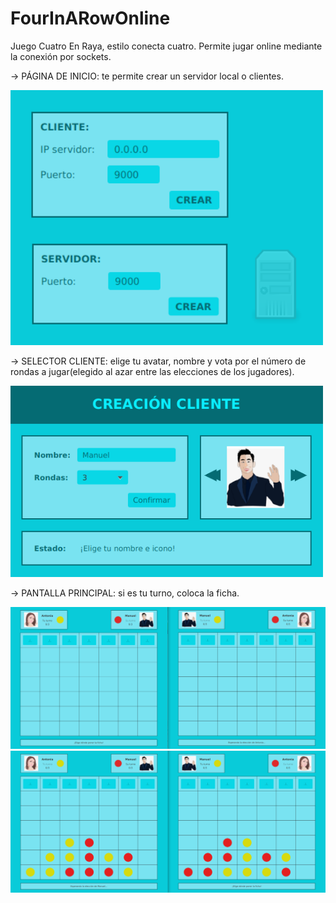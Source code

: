 # FourInARowOnline

Juego Cuatro En Raya, estilo conecta cuatro. Permite jugar online mediante la conexión por sockets.

-> PÁGINA DE INICIO: te permite crear un servidor local o clientes.

<img src="ImagesReadme/Inicio.png" alt="Alt Text" width="500px" />


-> SELECTOR CLIENTE: elige tu avatar, nombre y vota por el número de rondas a jugar(elegido al azar entre las elecciones de los jugadores).

<img src="ImagesReadme/Selector.png" alt="Alt Text" width="500px" />


-> PANTALLA PRINCIPAL: si es tu turno, coloca la ficha.

<img src="ImagesReadme/Juego1.png" alt="Alt Text" width="1000px" />

<img src="ImagesReadme/Juego2.png" alt="Alt Text" width="1000px" />
